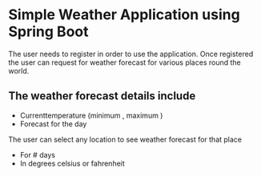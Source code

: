 # Simple Weather Application using Spring Boot
The user needs to register in order to use the application.
Once registered the user can request for weather forecast for various places round the world.
## The weather forecast details include
 - Currenttemperature (minimum , maximum )
 - Forecast for the day
 
The user can select any location to see weather forecast for that place
 - For # days
 - In degrees celsius or fahrenheit
 

